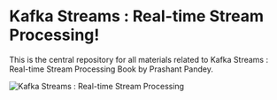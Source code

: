 # Kafka Streams : Real-time Stream Processing!
This is the central repository for all materials related to Kafka Streams : Real-time Stream Processing Book by Prashant Pandey. 

![Kafka Streams : Real-time Stream Processing](https://www.learningjournal.guru/_resources/img/jpg-7x/kafka-streams-real-time-stream-processing.jpg)
